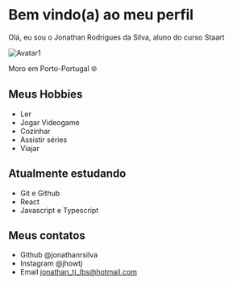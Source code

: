 # Bem vindo(a) ao meu perfil


Olá, eu sou o Jonathan Rodrigues da Silva, aluno do curso Staart

![Avatar1](https://user-images.githubusercontent.com/108979246/178102747-fc791573-81b3-4f03-9eb7-78cadbdc4b9c.jpg)

Moro em Porto-Portugal 🌐
## Meus Hobbies

- Ler
- Jogar Videogame
- Cozinhar
- Assistir séries
- Viajar

## Atualmente estudando

- Git e Github
- React
- Javascript e Typescript

## Meus contatos

- Github @jonathanrsilva
- Instagram @jhowtj
- Email jonathan_tj_lbs@hotmail.com
